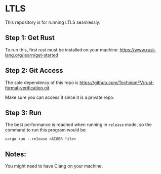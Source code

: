 # LTLS

This repository is for running LTLS seamlessly.

## Step 1: Get Rust

To run this, first rust must be installed on your machine:
https://www.rust-lang.org/learn/get-started

## Step 2: Git Access

The sole dependency of this repo is https://github.com/TechnionFV/rust-formal-verification.git

Make sure you can access it since it is a private repo.

## Step 3: Run

The best performance is reached when running in `release` mode, so the command to run this program would be:
```
cargo run --release <AIGER file>
```

## Notes: 

You might need to have Clang on your machine.